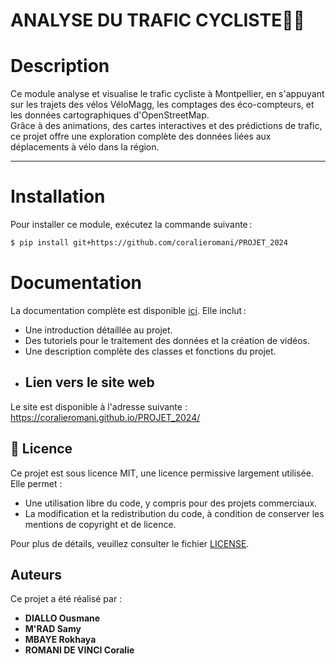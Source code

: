 
# ANALYSE DU TRAFIC CYCLISTE🚴‍♀️

# **Description**

Ce module analyse et visualise le trafic cycliste à Montpellier, en s'appuyant sur les trajets des vélos VéloMagg, les comptages des éco-compteurs, et les données cartographiques d'OpenStreetMap.  
Grâce à des animations, des cartes interactives et des prédictions de trafic, ce projet offre une exploration complète des données liées aux déplacements à vélo dans la région.

---
# **Installation**
Pour installer ce module, exécutez la commande suivante :
```bash
$ pip install git+https://github.com/coralieromani/PROJET_2024
```
# **Documentation**
La documentation complète est disponible [ici](https://lien..). Elle inclut :
- Une introduction détaillée au projet.
- Des tutoriels pour le traitement des données et la création de vidéos.
- Une description complète des classes et fonctions du projet.
- ## Lien vers le site web
Le site est disponible à l'adresse suivante : https://coralieromani.github.io/PROJET_2024/
## 📜 Licence
Ce projet est sous licence MIT, une licence permissive largement utilisée. Elle permet :

- Une utilisation libre du code, y compris pour des projets commerciaux.
- La modification et la redistribution du code, à condition de conserver les mentions de copyright et de licence.

Pour plus de détails, veuillez consulter le fichier [LICENSE](LICENSE).
## Auteurs
Ce projet a été réalisé par :
- **DIALLO Ousmane**
- **M'RAD Samy**
-  **MBAYE Rokhaya**
- **ROMANI DE VINCI Coralie**
